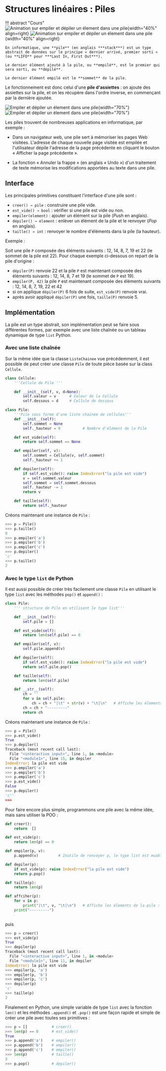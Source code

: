 #	Structures linéaires : Piles


!!! abstract "Cours"
    ![Animation sur empiler et dépiler un élement dans une pile](assets/4-empiler-depiler-light-mode.gif#only-light){width="40%" align=right}
    ![Animation sur empiler et dépiler un élement dans une pile](assets/4-empiler-depiler-dark-mode.gif#only-dark){width="40%" align=right}

    En informatique, une **pile** (en anglais ***stack***) est un type abstrait de données sur le principe « dernier arrivé, premier sorti » (ou **LIFO** pour ***Last In, First Out***).

    Le dernier élément ajouté à la pile, ou **empilé**, est le premier qui sera sorti, ou **dépilé**.

    Le dernier élément empilé est le **sommet** de la pile.





Le fonctionnement est donc celui d'une **pile d'assiettes** : on ajoute des assiettes sur la pile, et on les récupère dans l'ordre inverse, en commençant par la dernière ajoutée. 



![Empiler et dépiler un élement dans une pile](assets/4-empiler-depiler-light-mode.png#only-light){width="70%"}
![Empiler et dépiler un élement dans une pile](assets/4-empiler-depiler-dark-mode.png#only-dark){width="70%"}


Les piles trouvent de nombreuses applications en informatique, par exemple :

-   Dans un navigateur web, une pile sert à mémoriser les pages Web visitées. L'adresse de chaque nouvelle page visitée est empilée et l'utilisateur dépile l'adresse de la page précédente en cliquant le bouton « Afficher la page précédente ».

-   La fonction « Annuler la frappe » (en anglais « Undo ») d'un traitement de texte mémorise les modifications apportées au texte dans une pile.


##	Interface

Les principales primitives constituant l'interface d'une pile sont :


- `creer() → pile` : construire une pile vide.
- `est_vide() → bool` : vérifier si une pile est vide ou non.
- `empiler(element)` : ajouter un élément sur la pile (*Push* en anglais).
- `dépiler() → element` : enlèver un élément de la pile et le renvoyer (*Pop* en anglais).
- `taille() → int` : renvoyer le nombre d'éléments dans la pile (la hauteur).

Exemple :

Soit une pile `P` composée des éléments suivants : 12, 14, 8, 7, 19 et 22 (le sommet de la pile est 22). Pour chaque exemple ci-dessous on repart de la pile d'origine :
-	`dépiler(P)` renvoie 22 et la pile `P` est maintenant composée des éléments suivants : 12, 14, 8, 7 et 19 (le sommet de `P` est 19).
-	`empiler(P, 42)` la pile `P` est maintenant composée des éléments suivants : 12, 14, 8, 7, 19, 22 et 42
-	si on applique `dépiler(P)` 6 fois de suite, `est_vide(P)` renvoie vrai.
-	après avoir appliqué `dépiler(P)` une fois, `taille(P)` renvoie 5.

##	Implémentation 

La pile est un type abstrait, son implémentation peut se faire sous différentes formes, par exemple avec une liste chaînée ou un tableau dynamique de type `list` Python.

###	Avec une liste chaînée

Sur la même idée que la classe `ListeChainee` vue précédemment, il est possible de peut créer une classe `Pile` de toute pièce basée sur la class `Cellule`.

``` py
class Cellule:
    '''Cellule de Pile '''

    def __init__(self, v, d=None):
        self.valeur = v      # Valeur de la Cellule
        self.dessous = d     # Cellule de dessous

class Pile:
    '''Pile sous forme d'une liste chainee de cellules'''
    def __init__(self):
        self.sommet = None
        self._hauteur = 0          # Nombre d'élément de la Pile

    def est_vide(self):
        return self.sommet == None

    def empiler(self, v):
        self.sommet = Cellule(v, self.sommet)
        self._hauteur += 1

    def depiler(self):
        if self.est_vide(): raise IndexError("la pile est vide")
        v = self.sommet.valeur
        self.sommet = self.sommet.dessous
        self._hauteur -= 1
        return v

    def taille(self):
        return self._hauteur
```

Créons maintenant une instance de `Pile` :
``` py
>>> p = Pile()
>>> p.taille()
0
>>> p.empiler('a')
>>> p.empiler('b')
>>> p.empiler('c')
>>> p.depiler()
'c'
>>> p.taille()
2
```
###	Avec le type `list` de Python

Il est aussi possible de créer très facilement une classe `Pile` en utilisant le type `list` avec les méthodes `pop()` et `append()` :

``` py
class Pile:
    ''' structure de Pile en utilisant le type list'''

    def __init__(self):
        self.pile = []

    def est_vide(self):
        return len(self.pile) == 0

    def empiler(self, v):
        self.pile.append(v)

    def depiler(self):
        if self.est_vide(): raise IndexError("la pile est vide")
        return self.pile.pop()

    def taille(self):
        return len(self.pile)

    def __str__(self):
        ch = ''
        for v in self.pile:
            ch = ch + "|\t" + str(v) + "\t|\n"   # Affiche les élements de la pile : |  v  |
        ch = ch + "---------"
        return ch
```

Créons maintenant une instance de `Pile` :

``` py
>>> p = Pile()
>>> p.est_vide()
True
>>> p.depiler()
Traceback (most recent call last):
  File "<interactive input>", line 1, in <module>
  File "<module1>", line 15, in depiler
IndexError: la pile est vide
>>> p.empiler('a')
>>> p.empiler('b')
>>> p.empiler('c')
>>> p.est_vide()
False
>>> p.depiler()
'c''
>>>
```
Pour faire encore plus simple, programmons une pile avec la même idée, mais sans utiliser la POO : 

``` py
def creer():
    return  []

def est_vide(p):
    return len(p) == 0

def empiler(p, v):
    p.append(v)         # Inutile de renvoyer p, le type list est muable

def depiler(p):
    if est_vide(p): raise IndexError("la pile est vide")
    return p.pop()

def taille(p):
    return len(p)

def affciher(p):
    for v in p:
        print("|\t", v, "\t|\n")   # Affiche les élements de la pile : |  v  |
    print("---------")
        
```
puis

``` py
>>> p = creer()
>>> est_vide(p)
True
>>> depiler(p)
Traceback (most recent call last):
  File "<interactive input>", line 1, in <module>
  File "<module1>", line 11, in depiler
IndexError: la pile est vide
>>> empiler(p, 'a')
>>> empiler(p, 'b')
>>> empiler(p, 'c')
>>> depiler(p)
'c'
>>> taille(p)
2
```

Finalement en Python, une simple variable de type `list` avec la fonction `len()` et les méthodes `.append()` et `.pop()` est une façon rapide et simple de créer une pile avec toutes ses primitives : 
``` py
>>> p = []           # creer()
>>> len(p) == 0      # est_vide()
True
>>> p.append('a')    # empiler()
>>> p.append('b')    # empiler()
>>> p.append('c')    # empiler()
>>> len(p)           # taille()
3
>>> p.pop()          # depiler()
```